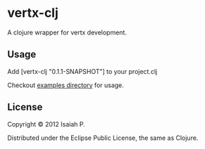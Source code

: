 # vertx-clj

A clojure wrapper for vertx development.

## Usage

Add [vertx-clj "0.1.1-SNAPSHOT"] to your project.clj

Checkout [examples
directory](https://github.com/isaiah/vertx-clj/tree/master/examples) for
usage.

## License

Copyright © 2012 Isaiah P.

Distributed under the Eclipse Public License, the same as Clojure.
